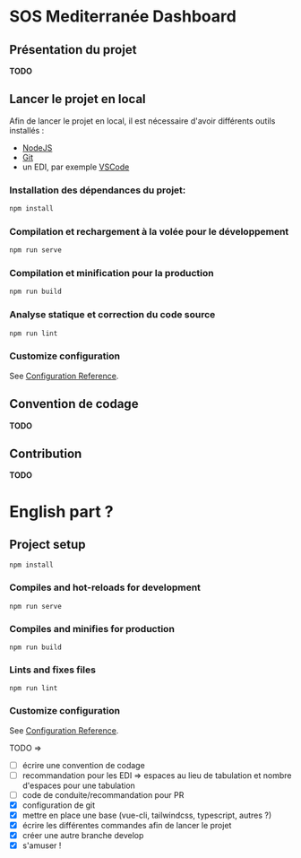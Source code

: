 # SOS Mediterranée Dashboard

## Présentation du projet
**TODO**

## Lancer le projet en local

Afin de lancer le projet en local, il est nécessaire d'avoir différents outils installés :
- [NodeJS](https://nodejs.org/en/download/)
- [Git](https://git-scm.com/downloads)
- un EDI, par exemple [VSCode](https://code.visualstudio.com/Download)

### Installation des dépendances du projet:
```bash
npm install
```

### Compilation et rechargement à la volée pour le développement
```bash
npm run serve
```

### Compilation et minification pour la production
```bash
npm run build
```

### Analyse statique et correction du code source
```bash
npm run lint
```

### Customize configuration
See [Configuration Reference](https://cli.vuejs.org/config/).

## Convention de codage
**TODO**

## Contribution
**TODO**

# English part ?

## Project setup
```
npm install
```

### Compiles and hot-reloads for development
```
npm run serve
```

### Compiles and minifies for production
```
npm run build
```

### Lints and fixes files
```
npm run lint
```

### Customize configuration
See [Configuration Reference](https://cli.vuejs.org/config/).


TODO =>
- [ ] écrire une convention de codage
- [ ] recommandation pour les EDI => espaces au lieu de tabulation et nombre d'espaces pour une tabulation
- [ ] code de conduite/recommandation pour PR
- [x] configuration de git
- [x] mettre en place une base (vue-cli, tailwindcss, typescript, autres ?)
- [x] écrire les différentes commandes afin de lancer le projet
- [x] créer une autre branche develop
- [x] s'amuser !
